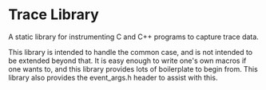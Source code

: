 # Trace Library

A static library for instrumenting C and C++ programs to capture trace data.

This library is intended to handle the common case, and is not intended
to be extended beyond that. It is easy enough to write one's own macros
if one wants to, and this library provides lots of boilerplate to begin
from. This library also provides the event_args.h header to assist with this.
